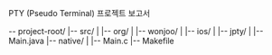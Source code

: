PTY (Pseudo Terminal) 프로젝트 보고서

--
project-root/
|-- src/
|   |-- org/
|       |-- wonjoo/
|           |-- ios/
|               |-- jpty/
|                   |-- Main.java
|-- native/
|   |-- Main.c
|-- Makefile
